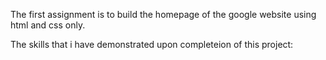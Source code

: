 The first assignment is to build the homepage of the google website using html and css only.

The skills that i have demonstrated upon completeion of this project: